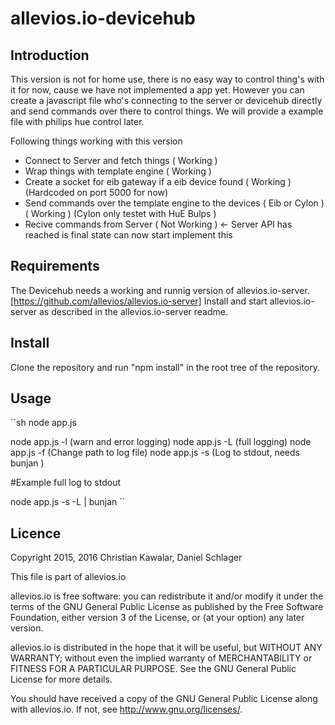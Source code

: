 # allevios.io-devicehub

## Introduction 

This version is not for home use, there is no easy way to control thing's with it 
for now, cause we have not implemented a app yet. However you can create a javascript 
file who's connecting to the server or devicehub directly and send commands over there to control
things. We will provide a example file with philips hue control later.

Following things working with this version

 + Connect to Server and fetch things ( Working )
 + Wrap things with template engine ( Working )
 + Create a socket for eib gateway if a eib device found ( Working ) (Hardcoded on port 5000 for now)
 + Send commands over the template engine to the devices ( Eib or Cylon ) ( Working ) (Cylon only testet with HuE Bulps )
 + Recive commands from Server ( Not Working )  <- Server API has reached is final state can now start implement this 

## Requirements

The Devicehub needs a working and runnig version of allevios.io-server.
[https://github.com/allevios/allevios.io-server]
Install and start allevios.io-server as described in the allevios.io-server readme.

## Install

Clone the repository and run "npm install" in the root tree of the repository.

## Usage

``sh
node app.js

node app.js -l (warn and error logging)
node app.js -L (full logging)
node app.js -f (Change path to log file)
node app.js -s (Log to stdout, needs bunjan )

#Example full log to stdout

node app.js -s -L | bunjan
``

## Licence
Copyright 2015, 2016 Christian Kawalar, Daniel Schlager

This file is part of allevios.io

allevios.io is free software: you can redistribute it and/or modify
it under the terms of the GNU General Public License as published by
the Free Software Foundation, either version 3 of the License, or
(at your option) any later version.

allevios.io is distributed in the hope that it will be useful,
but WITHOUT ANY WARRANTY; without even the implied warranty of
MERCHANTABILITY or FITNESS FOR A PARTICULAR PURPOSE.  See the
GNU General Public License for more details.

You should have received a copy of the GNU General Public License
along with allevios.io.  If not, see <http://www.gnu.org/licenses/>.


